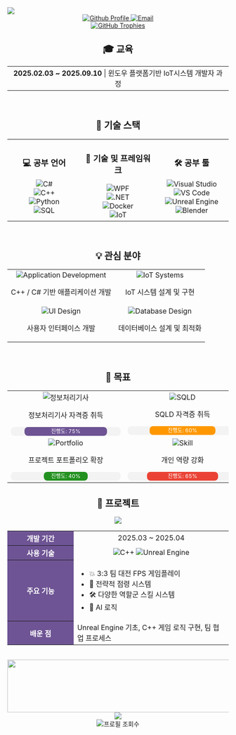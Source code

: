 <!-- GitHub 프로필용 마크다운 -->

<img src="https://capsule-render.vercel.app/api?type=waving&height=180&color=0:6E5494,50:8A63B4,100:4B367C&text=DHJJJS&fontColor=ffffff&fontSize=70&animation=twinkling&fontAlignY=35" />
  
  <!-- 연락처 정보 -->
<div align="center">
    <a href="https://github.com/DHJJJS">
      <img src="https://img.shields.io/badge/Github-DHJJJS-6E5494?style=for-the-badge&logo=github" alt="Github Profile">
    <a href="mailto:sjdldi123@gmail.com">
      <img src="https://img.shields.io/badge/Email-sjdldi123%40gmail.com-EA4335?style=for-the-badge&logo=gmail" alt="Email">
</div>

<div align="center">
  <!-- 트로피 섹션 -->
  <a href="https://github.com/ryo-ma/github-profile-trophy">
    <img src="https://github-profile-trophy.vercel.app/?username=DHJJJS&theme=flat&column=4&margin-w=15&margin-h=15&no-bg=false&no-frame=false" alt="GitHub Trophies" />
  </a>


<br>

## 🎓 교육

<div align="center">
  <table>
    <tr>
      <td align="center">
        <b>2025.02.03 ~ 2025.09.10</b> | 윈도우 플랫폼기반 IoT시스템 개발자 과정
      </td>
    </tr>
  </table>
</div>

<br>

## 🔧 기술 스택

<div align="center">
  <table>
    <tr>
      <td align="center" width="33%">
        <h3>💻 공부 언어</h3>
        <img src="https://img.shields.io/badge/C%23-239120?style=for-the-badge&logo=c-sharp&logoColor=white" alt="C#"/><br>
        <img src="https://img.shields.io/badge/C++-00599C?style=for-the-badge&logo=cplusplus&logoColor=white" alt="C++"/><br>
        <img src="https://img.shields.io/badge/Python-3776AB?style=for-the-badge&logo=python&logoColor=white" alt="Python"/><br>
        <img src="https://img.shields.io/badge/SQL-4479A1?style=for-the-badge&logo=mysql&logoColor=white" alt="SQL"/>
      </td>
      <td align="center" width="33%">
        <h3>🔧 기술 및 프레임워크</h3>
        <img src="https://img.shields.io/badge/WPF-0078D6?style=for-the-badge&logo=windows&logoColor=white" alt="WPF"/><br>
        <img src="https://img.shields.io/badge/.NET-512BD4?style=for-the-badge&logo=dotnet&logoColor=white" alt=".NET"/><br>
        <img src="https://img.shields.io/badge/Docker-2496ED?style=for-the-badge&logo=docker&logoColor=white" alt="Docker"/><br>
        <img src="https://img.shields.io/badge/IoT-00979D?style=for-the-badge&logo=arduino&logoColor=white" alt="IoT"/>
      </td>
      <td align="center" width="33%">
        <h3>🛠️ 공부 툴</h3>
        <img src="https://img.shields.io/badge/Visual_Studio-5C2D91?style=for-the-badge&logo=visual%20studio&logoColor=white" alt="Visual Studio"/><br>
        <img src="https://img.shields.io/badge/VS_Code-007ACC?style=for-the-badge&logo=visual%20studio%20code&logoColor=white" alt="VS Code"/><br>
        <img src="https://img.shields.io/badge/Unreal-0E1128?style=for-the-badge&logo=unreal-engine&logoColor=white" alt="Unreal Engine"/><br>
        <img src="https://img.shields.io/badge/Blender-F5792A?style=for-the-badge&logo=blender&logoColor=white" alt="Blender"/>
      </td>
    </tr>
  </table>
</div>

<br>

## 💡 관심 분야

<div align="center">
  <table>
    <tr>
      <td align="center">
        <img src="https://img.shields.io/badge/Application-Development-6E5494?style=for-the-badge" alt="Application Development"/>
        <p>C++ / C# 기반 애플리케이션 개발</p>
      </td>
      <td align="center">
        <img src="https://img.shields.io/badge/IoT-Systems-00979D?style=for-the-badge" alt="IoT Systems"/>
        <p>IoT 시스템 설계 및 구현</p>
      </td>
    </tr>
    <tr>
      <td align="center">
        <img src="https://img.shields.io/badge/UI-Design-0078D6?style=for-the-badge" alt="UI Design"/>
        <p>사용자 인터페이스 개발</p>
      </td>
      <td align="center">
        <img src="https://img.shields.io/badge/Database-Design-4479A1?style=for-the-badge" alt="Database Design"/>
        <p>데이터베이스 설계 및 최적화</p>
      </td>
    </tr>
  </table>
</div>

<br>

## 🎯 목표

<div align="center">
  <table>
    <tr>
      <td align="center">
        <img src="https://img.shields.io/badge/정보처리기사-자격증-512BD4?style=for-the-badge" alt="정보처리기사"/>
        <p>정보처리기사 자격증 취득</p>
        <div style="display: flex; align-items: center; justify-content: center;">
          <div style="background-color: #f3f3f3; border-radius: 8px; width: 250px; height: 20px;">
            <div style="width: 75%; background-color: #6E5494; height: 20px; border-radius: 8px; text-align: center; color: white; font-size: 12px; line-height: 20px;">
              진행도: 75%
            </div>
          </div>
        </div>
      </td>
      <td align="center">
        <img src="https://img.shields.io/badge/SQLD-자격증-FF9800?style=for-the-badge" alt="SQLD"/>
        <p>SQLD 자격증 취득</p>
        <div style="display: flex; align-items: center; justify-content: center;">
          <div style="background-color: #f3f3f3; border-radius: 8px; width: 250px; height: 20px;">
            <div style="width: 60%; background-color: #FF9800; height: 20px; border-radius: 8px; text-align: center; color: white; font-size: 12px; line-height: 20px;">
              진행도: 60%
            </div>
          </div>
        </div>
      </td>
    </tr>
    <tr>
      <td align="center">
        <img src="https://img.shields.io/badge/Portfolio-Development-239120?style=for-the-badge" alt="Portfolio"/>
        <p>프로젝트 포트폴리오 확장</p>
        <div style="display: flex; align-items: center; justify-content: center;">
          <div style="background-color: #f3f3f3; border-radius: 8px; width: 250px; height: 20px;">
            <div style="width: 40%; background-color: #239120; height: 20px; border-radius: 8px; text-align: center; color: white; font-size: 12px; line-height: 20px;">
              진행도: 40%
            </div>
          </div>
        </div>
      </td>
      <td align="center">
        <img src="https://img.shields.io/badge/Skill-Development-EA4335?style=for-the-badge" alt="Skill"/>
        <p>개인 역량 강화</p>
        <div style="display: flex; align-items: center; justify-content: center;">
          <div style="background-color: #f3f3f3; border-radius: 8px; width: 250px; height: 20px;">
            <div style="width: 65%; background-color: #EA4335; height: 20px; border-radius: 8px; text-align: center; color: white; font-size: 12px; line-height: 20px;">
              진행도: 65%
            </div>
          </div>
        </div>
      </td>
    </tr>
  </table>
</div>


## 🚀 프로젝트

  <a href="https://github.com/Pknu-IoT-ifteam/UnderGround">
    <img src="https://github-readme-stats.vercel.app/api/pin/?username=Pknu-IoT-ifteam&repo=UnderGround&hide_border=false&bg_color=ffffff&title_color=6E5494&text_color=333333&icon_color=6E5494&border_color=e4e2e2&border_radius=10"/>
  </a>
  <table>
    <tr>
      <th align="center" width="30%" style="background-color:#6E5494; color:white;">
        개발 기간
      </th>
      <td align="center">
        2025.03 ~ 2025.04
      </td>
    </tr>
    <tr>
      <th align="center" width="30%" style="background-color:#6E5494; color:white;">
        사용 기술
      </th>
      <td align="center">
        <img src="https://img.shields.io/badge/C++-00599C?style=flat-square&logo=cplusplus&logoColor=white" alt="C++"/>
        <img src="https://img.shields.io/badge/Unreal-0E1128?style=flat-square&logo=unreal-engine&logoColor=white" alt="Unreal Engine"/>
      </td>
    </tr>
    <tr>
      <th align="center" width="30%" style="background-color:#6E5494; color:white;">
        주요 기능
      </th>
      <td align="left">
        <ul>
          <li>💥 3:3 팀 대전 FPS 게임플레이</li>
          <li>🎯 전략적 점령 시스템</li>
          <li>🛠️ 다양한 역할군 스킬 시스템</li>
          <li>🤖 AI 로직</li>
        </ul>
      </td>
    </tr>
    <tr>
      <th align="center" width="30%" style="background-color:#6E5494; color:white;">
        배운 점
      </th>
      <td align="left">
        Unreal Engine 기초, C++ 게임 로직 구현, 팀 협업 프로세스
      </td>
    </tr>
  </table>

<br>

<!-- 깃 애니멀 -->
<div align="center">
  <a href="https://www.gitanimals.org/en_US?utm_medium=image&utm_source=DHJJJS&utm_content=line">
    <img
      src="https://render.gitanimals.org/lines/DHJJJS?pet-id=712887199515137247"
      width="600"
      height="120"
    />
  </a>
</div>

<!-- 바닥글 -->
<div align="center">
  <img src="https://capsule-render.vercel.app/api?type=waving&height=100&section=footer&color=0:6E5494,100:4B367C&fontSize=90&animation=fadeIn"/>
  <br>
  <img src="https://komarev.com/ghpvc/?username=DHJJJS&style=flat-square&color=6E5494" alt="프로필 조회수" />
</div>